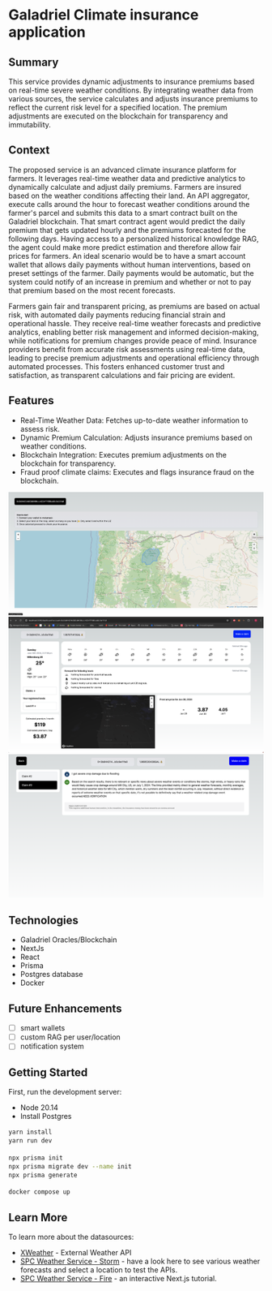 # Galadriel Climate insurance application

## Summary

This service provides dynamic adjustments to insurance premiums based on real-time severe weather conditions. By integrating weather data from various sources, the service calculates and adjusts insurance premiums to reflect the current risk level for a specified location. The premium adjustments are executed on the blockchain for transparency and immutability.

## Context

The proposed service is an advanced climate insurance platform for farmers. It leverages real-time weather data and predictive analytics to dynamically calculate and adjust daily premiums. Farmers are insured based on the weather conditions affecting their land. An API aggregator, execute calls around the hour to forecast weather conditions around the farmer's parcel and submits this data to a smart contract built on the Galadriel blockchain. That smart contract agent would predict the daily premium that gets updated hourly and the premiums forecasted for the following days. Having access to a personalized historical knowledge RAG, the agent could make more predict estimation and therefore allow fair prices for farmers.
An ideal scenario would be to have a smart account wallet that allows daily payments without human interventions, based on preset settings of the farmer. Daily payments would be automatic, but the system could notify of an increase in premium and whether or not to pay that premium based on the most recent forecasts.

Farmers gain fair and transparent pricing, as premiums are based on actual risk, with automated daily payments reducing financial strain and operational hassle. They receive real-time weather forecasts and predictive analytics, enabling better risk management and informed decision-making, while notifications for premium changes provide peace of mind. Insurance providers benefit from accurate risk assessments using real-time data, leading to precise premium adjustments and operational efficiency through automated processes. This fosters enhanced customer trust and satisfaction, as transparent calculations and fair pricing are evident.

## Features

- Real-Time Weather Data: Fetches up-to-date weather information to assess risk.
- Dynamic Premium Calculation: Adjusts insurance premiums based on weather conditions.
- Blockchain Integration: Executes premium adjustments on the blockchain for transparency.
- Fraud proof climate claims: Executes and flags insurance fraud on the blockchain.

![home](public/assets/page1.png)
![dashboard](public/assets/page2.png)
![claim](public/assets/page3.png)

## Technologies

- Galadriel Oracles/Blockchain
- NextJs
- React
- Prisma
- Postgres database
- Docker

## Future Enhancements

- [ ] smart wallets
- [ ] custom RAG per user/location
- [ ] notification system

## Getting Started

First, run the development server:

- Node 20.14
- Install Postgres

```bash
yarn install
yarn run dev

npx prisma init
npx prisma migrate dev --name init
npx prisma generate

docker compose up
```

## Learn More

To learn more about the datasources:

- [XWeather](https://www.xweather.com/docs/weather-api/endpoints/stormcells-summary) - External Weather API
- [SPC Weather Service - Storm](https://www.spc.noaa.gov/products/outlook/) - have a look here to see various weather forecasts and select a location to test the APIs.
- [SPC Weather Service - Fire](https://www.spc.noaa.gov/products/fire_wx/) - an interactive Next.js tutorial.
